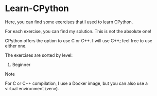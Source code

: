 # Learn-CPython

Here, you can find some exercises that I used to learn CPython.

For each exercise, you can find my solution. This is not the absolute one!

CPython offers the option to use C or C++. I will use C++; feel free to use either one.

The exercises are sorted by level:
1. Beginner

> [!NOTE]
> For C or C++ compilation, I use a Docker image, but you can also use a virtual environment (venv).